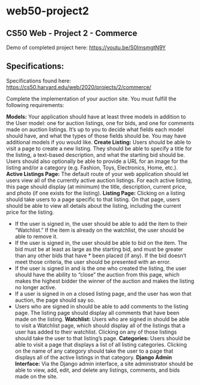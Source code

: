 # web50-project2
## CS50 Web - Project 2 - Commerce

Demo of completed project here: https://youtu.be/S0ImsmgtN9Y

## Specifications:

Specifications found here: https://cs50.harvard.edu/web/2020/projects/2/commerce/

Complete the implementation of your auction site. You must fulfill the following requirements:

**Models:** Your application should have at least three models in addition to the User model: one for auction listings, one for bids, and one for comments made on auction listings. It’s up to you to decide what fields each model should have, and what the types of those fields should be. You may have additional models if you would like.
**Create Listing:** Users should be able to visit a page to create a new listing. They should be able to specify a title for the listing, a text-based description, and what the starting bid should be. Users should also optionally be able to provide a URL for an image for the listing and/or a category (e.g. Fashion, Toys, Electronics, Home, etc.).
**Active Listings Page:** The default route of your web application should let users view all of the currently active auction listings. For each active listing, this page should display (at minimum) the title, description, current price, and photo (if one exists for the listing).
**Listing Page:** Clicking on a listing should take users to a page specific to that listing. On that page, users should be able to view all details about the listing, including the current price for the listing.
* If the user is signed in, the user should be able to add the item to their “Watchlist.” If the item is already on the watchlist, the user should be able to remove it.
* If the user is signed in, the user should be able to bid on the item. The bid must be at least as large as the starting bid, and must be greater than any other bids that have * been placed (if any). If the bid doesn’t meet those criteria, the user should be presented with an error.
* If the user is signed in and is the one who created the listing, the user should have the ability to “close” the auction from this page, which makes the highest bidder the winner of the auction and makes the listing no longer active.
* If a user is signed in on a closed listing page, and the user has won that auction, the page should say so.
* Users who are signed in should be able to add comments to the listing page. The listing page should display all comments that have been made on the listing.
**Watchlist:** Users who are signed in should be able to visit a Watchlist page, which should display all of the listings that a user has added to their watchlist. Clicking on any of those listings should take the user to that listing’s page.
**Categories:** Users should be able to visit a page that displays a list of all listing categories. Clicking on the name of any category should take the user to a page that displays all of the active listings in that category.
**Django Admin Interface:** Via the Django admin interface, a site administrator should be able to view, add, edit, and delete any listings, comments, and bids made on the site.